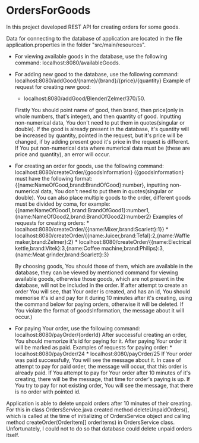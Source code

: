 # OrdersForGoods
In this project developed REST API for creating orders for some goods.

Data for connecting to the database of application are located in the file application.properties in the folder "src/main/resources".

- For viewing available goods in the database, use the following command: localhost:8080/availableGoods.

- For adding new good to the database, use the following command: localhost:8080/addGood/{name}/{brand}/{price}/{quantity}
    Example of request for creating new good:
    * localhost:8080/addGood/Blender/Zelmer/370/50.

    Firstly You should point name of good, then brand, then price(only in whole numbers, that's integer), and then quantity of good.
    Inputting non-numerical data, You don't need to put them in quotes(singular or double). If the good is already present in the database, it's quantity will be increased by quantity, pointed in the request, 
    but it's price will be changed, if by adding present good it's price in the request is different. If You put non-numerical data where numerical data must be (these are price and quantity), an error will 
    occur.

- For creating an order for goods, use the following command: localhost:8080/createOrder/{goodsInformation}
    ({goodsInformation} must have the following format:{{name:NameOfGood,brand:BrandOfGood}:number}, inputting non-numerical data, You don't need to put them in quotes(singular or double).
    You can also place multiple goods to the order, different goods must be divided by coma, for example:{{name:NameOfGood1,brand:BrandOfGood1}:number1,{name:NameOfGood2,brand:BrandOfGood2}:number2}
    Examples of requests for creating orders:
      * localhost:8080/createOrder/{{name:Mixer,brand:Scarlett}:1}}
      * localhost:8080/createOrder/{{name:Juicer,brand:Tefal}:2,{name:Waffle maker,brand:Zelmer}:2}
      * localhost:8080/createOrder/{{name:Electrical kettle,brand:Vitek}:3,{name:Coffee machine,brand:Philips}:3,{name:Meat grinder,brand:Scarlett}:3}
    
    By choosing goods, You should those of them, which are available in the database, they can be viewed by mentioned command for viewing available goods, otherwise those goods, which are not present in the 
    database, will not be included in the order. If after attempt to create an order You will see, that Your order is created, and has an id, You should memorise it's id and pay for it during 10 minutes after 
    it's creating, using the command below for paying orders, otherwise it will be deleted. If You violate the format of goodsInformation, the message about it will occur.)

- For paying Your order, use the following command:
    localhost:8080/payOrder/{orderId}
    After successful creating an order, You should memorize it's id for paying for it. After paying Your order it will be marked as paid.
    Examples of requests for paying order:
      * localhost:8080/payOrder/24
      * localhost:8080/payOrder/25
    If Your order was paid successfully, You will see the message about it. In case of attempt to pay for paid order, the message will occur, that this order is already paid. If You attempt to pay for Your order
    after 10 minutes of it's creating, there will be the message, that time for order's paying is up. If You try to pay for not existing order, You will see the message, that there is no order with pointed id. 

Application is able to delete unpaid orders after 10 minutes of their creating. For this in class OrdersService.java created method deleteUnpaidOrders(), which is called at the time of initializing of 
OrdersService object and calling method createOrder(OrderItem[] orderItems) in OrdersService class. Unfortunately, I could not to do so that database could delete unpaid orders itself.



